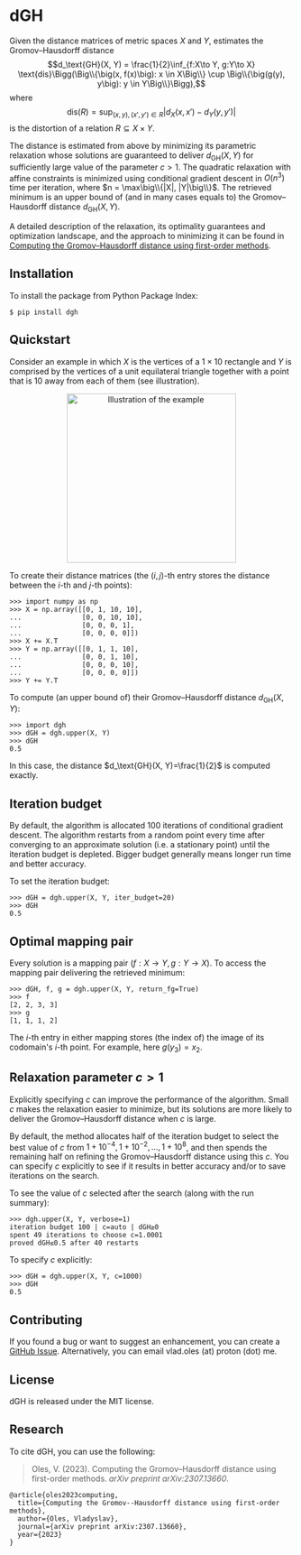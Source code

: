 # dGH

Given the distance matrices of metric spaces $X$ and $Y$, estimates the Gromov–Hausdorff distance $$d_\text{GH}(X, Y) = \frac{1}{2}\inf_{f:X\to Y, g:Y\to X} \text{dis}\Bigg(\Big\\{\big(x, f(x)\big): x \in X\Big\\} \cup \Big\\{\big(g(y), y\big): y \in Y\Big\\}\Bigg),$$ where $$\text{dis}(R) = \sup_{(x, y), (x', y') \in R} \big|d_X(x, x') - d_Y(y, y')\big|$$ is the distortion of a relation $R \subseteq X \times Y$.

The distance is estimated from above by minimizing its parametric relaxation whose solutions are guaranteed to deliver $d_\text{GH}(X, Y)$ for sufficiently large value of the parameter $c>1$. The quadratic relaxation with affine constraints is minimized using conditional gradient descent in $O(n^3)$ time per iteration, where $n = \max\big\\{|X|, |Y|\big\\}$. The retrieved minimum is an upper bound of (and in many cases equals to) the Gromov–Hausdorff distance $d_\text{GH}(X, Y)$.

A detailed description of the relaxation, its optimality guarantees and optimization landscape, and the approach to minimizing it can be found in [Computing the Gromov–Hausdorff distance using first-order methods](https://arxiv.org/pdf/2307.13660.pdf).

## Installation
To install the package from Python Package Index:

```$ pip install dgh```

## Quickstart

Consider an example in which $X$ is the vertices of a $1 \times 10$ rectangle and $Y$ is comprised by the vertices of a unit equilateral triangle together with a point that is 10 away from each of them (see illustration).

<p align="center">
    <img src="https://github.com/vlad-oles/dgh/blob/main/illustration.svg" alt="Illustration of the example" width="300"/>
</p>

To create their distance matrices (the $(i,j)$-th entry stores the distance between the $i$-th and $j$-th points):

```
>>> import numpy as np
>>> X = np.array([[0, 1, 10, 10],
...               [0, 0, 10, 10],
...               [0, 0, 0, 1],
...               [0, 0, 0, 0]])
>>> X += X.T
>>> Y = np.array([[0, 1, 1, 10],
...               [0, 0, 1, 10],
...               [0, 0, 0, 10],
...               [0, 0, 0, 0]])
>>> Y += Y.T
```

To compute (an upper bound of) their Gromov–Hausdorff distance $d_\text{GH}(X, Y)$:

```
>>> import dgh
>>> dGH = dgh.upper(X, Y)
>>> dGH
0.5
```

In this case, the distance $d_\text{GH}(X, Y)=\frac{1}{2}$ is computed exactly.

## Iteration budget

By default, the algorithm is allocated 100 iterations of conditional gradient descent. The algorithm restarts from a random point every time after converging to an approximate solution (i.e. a stationary point) until the iteration budget is depleted. Bigger budget generally means longer run time and better accuracy.

To set the iteration budget:

```
>>> dGH = dgh.upper(X, Y, iter_budget=20)
>>> dGH
0.5
```

## Optimal mapping pair

Every solution is a mapping pair $(f:X\to Y, g:Y\to X)$. To access the mapping pair delivering the retrieved minimum:

```
>>> dGH, f, g = dgh.upper(X, Y, return_fg=True)
>>> f
[2, 2, 3, 3]
>>> g
[1, 1, 1, 2]
```

The $i$-th entry in either mapping stores (the index of) the image of its codomain's $i$-th point. For example, here $g(y_3)=x_2$.

## Relaxation parameter $c>1$
Explicitly specifying $c$ can improve the performance of the algorithm. Small $c$ makes the relaxation easier to minimize, but its solutions are more likely to deliver the Gromov–Hausdorff distance when $c$ is large.

By default, the method allocates half of the iteration budget to select the best value of $c$ from $1+10^{-4}, 1+10^{-2},\ldots,1+10^8$, and then spends the remaining half on refining the Gromov–Hausdorff distance using this $c$.
You can specify $c$ explicitly to see if it results in better accuracy and/or to save iterations on the search.

To see the value of $c$ selected after the search (along with the run summary):

```
>>> dgh.upper(X, Y, verbose=1)
iteration budget 100 | c=auto | dGH≥0
spent 49 iterations to choose c=1.0001
proved dGH≤0.5 after 40 restarts
```

To specify $c$ explicitly:

```
>>> dGH = dgh.upper(X, Y, c=1000)
>>> dGH
0.5
```

## Contributing
If you found a bug or want to suggest an enhancement, you can create a [GitHub Issue](https://docs.github.com/en/issues/tracking-your-work-with-issues/creating-an-issue). Alternatively, you can email vlad.oles (at) proton (dot) me.

## License
dGH is released under the MIT license.

## Research
To cite dGH, you can use the following:
<blockquote>
<p>Oles, V. (2023). Computing the Gromov–Hausdorff distance using first-order methods. <i>arXiv preprint arXiv:2307.13660</i>.</p>
</blockquote>
<pre><code>@article{oles2023computing,
  title={Computing the Gromov--Hausdorff distance using first-order methods},
  author={Oles, Vladyslav},
  journal={arXiv preprint arXiv:2307.13660},
  year={2023}
}
</code></pre>
